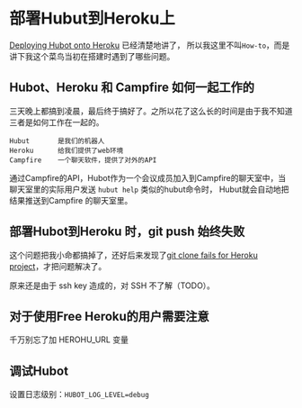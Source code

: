 部署Hubut到Heroku上
==================

[Deploying Hubot onto Heroku](https://github.com/github/hubot/wiki/Deploying-Hubot-onto-Heroku) 已经清楚地讲了，
所以我这里不叫`How-to`，而是讲下我这个菜鸟当初在搭建时遇到了哪些问题。

##  Hubot、Heroku 和 Campfire 如何一起工作的

三天晚上都搞到凌晨，最后终于搞好了。之所以花了这么长的时间是由于我不知道三者是如何工作在一起的。

    Hubut       是我们的机器人
    Heroku      给我们提供了web环境
    Campfire    一个聊天软件，提供了对外的API

通过Campfire的API，Hubot作为一个会议成员加入到Campfire的聊天室中，当聊天室里的实际用户发送 `hubut help` 类似的hubut命令时，
Hubut就会自动地把结果推送到Campfire 的聊天室里。

## 部署Hubot到Heroku 时，git push 始终失败

这个问题把我小命都搞掉了，还好后来发现了[git clone fails for Heroku project](http://stackoverflow.com/questions/7305673/git-clone-fails-for-heroku-project)，才把问题解决了。

原来还是由于 ssh key 造成的，对 SSH 不了解（TODO）。

## 对于使用Free Heroku的用户需要注意

千万别忘了加 HEROHU_URL 变量

## 调试Hubot

设置日志级别：`HUBOT_LOG_LEVEL=debug` 
